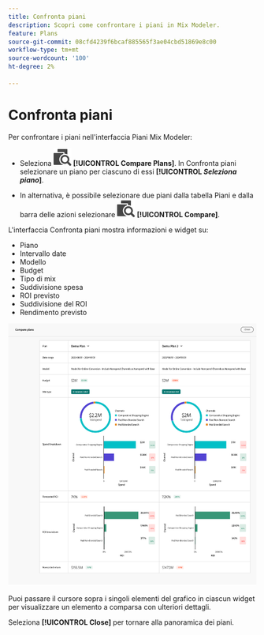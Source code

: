 ```yaml
---
title: Confronta piani
description: Scopri come confrontare i piani in Mix Modeler.
feature: Plans
source-git-commit: 08cfd4239f6bcaf885565f3ae04cbd51869e8c00
workflow-type: tm+mt
source-wordcount: '100'
ht-degree: 2%

---
```



# Confronta piani

Per confrontare i piani nell&#39;interfaccia Piani Mix Modeler:

* Seleziona ![Confronta](../assets/icons/Compare.svg) **[!UICONTROL Compare Plans]**. In Confronta piani selezionare un piano per ciascuno di essi **[!UICONTROL _Seleziona piano_]**.

* In alternativa, è possibile selezionare due piani dalla tabella Piani e dalla barra delle azioni selezionare ![Confronta](../assets/icons/Compare.svg) **[!UICONTROL Compare]**.

L&#39;interfaccia Confronta piani mostra informazioni e widget su:

* Piano
* Intervallo date
* Modello
* Budget
* Tipo di mix
* Suddivisione spesa
* ROI previsto
* Suddivisione del ROI
* Rendimento previsto

![Confronta piani](../assets/compare-plans.png)

Puoi passare il cursore sopra i singoli elementi del grafico in ciascun widget per visualizzare un elemento a comparsa con ulteriori dettagli.

Seleziona **[!UICONTROL Close]** per tornare alla panoramica dei piani.
